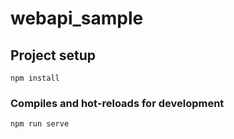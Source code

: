 # webapi_sample

## Project setup
```
npm install
```

### Compiles and hot-reloads for development
```
npm run serve
```


